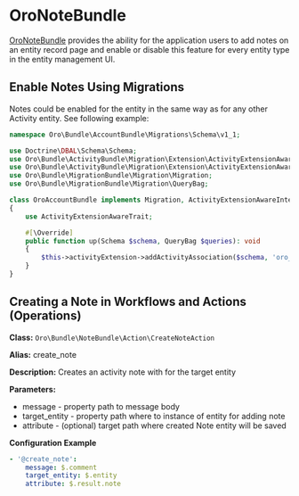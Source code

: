 <a id="bundle-docs-platform-note-bundle"></a>

# OroNoteBundle

<a href="https://github.com/oroinc/platform/tree/6.1/src/Oro/Bundle/NoteBundle" target="_blank">OroNoteBundle</a> provides the ability for the application users to add notes on an entity record page and enable or disable this feature for every entity type in the entity management UI.

## Enable Notes Using Migrations

Notes could be enabled for the entity in the same way as for any other Activity entity. See following example:

```php
namespace Oro\Bundle\AccountBundle\Migrations\Schema\v1_1;

use Doctrine\DBAL\Schema\Schema;
use Oro\Bundle\ActivityBundle\Migration\Extension\ActivityExtensionAwareInterface;
use Oro\Bundle\ActivityBundle\Migration\Extension\ActivityExtensionAwareTrait;
use Oro\Bundle\MigrationBundle\Migration\Migration;
use Oro\Bundle\MigrationBundle\Migration\QueryBag;

class OroAccountBundle implements Migration, ActivityExtensionAwareInterface
{
    use ActivityExtensionAwareTrait;

    #[\Override]
    public function up(Schema $schema, QueryBag $queries): void
    {
        $this->activityExtension->addActivityAssociation($schema, 'oro_note', 'orocrm_account');
    }
}
```

## Creating a Note in Workflows and Actions (Operations)

**Class:** `Oro\Bundle\NoteBundle\Action\CreateNoteAction`

**Alias:** create_note

**Description:** Creates an activity note with for the target entity

**Parameters:**

- message - property path to message body
- target_entity - property path where to instance of entity for adding note
- attribute - (optional) target path where created Note entity will be saved

**Configuration Example**

```yaml
- '@create_note':
    message: $.comment
    target_entity: $.entity
    attribute: $.result.note
```

<!-- Frontend -->

